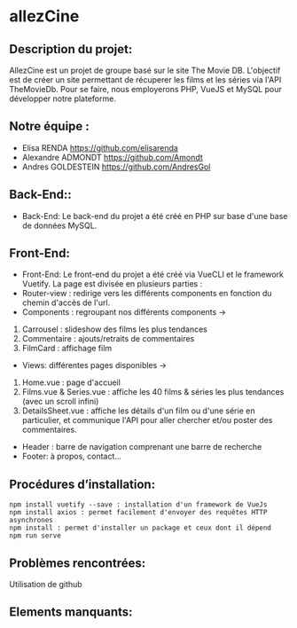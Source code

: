 # allezCine 

## Description du projet: 

AllezCine est un projet de groupe basé sur le site The Movie DB. L'objectif est de créer un site permettant de récuperer les films et les séries via l'API TheMovieDb. Pour se faire, nous employerons PHP, VueJS et MySQL pour développer notre plateforme.

## Notre équipe : 
* Elisa RENDA https://github.com/elisarenda
* Alexandre ADMONDT https://github.com/Amondt
* Andres GOLDESTEIN https://github.com/AndresGol

## Back-End::
* Back-End: 
Le back-end du projet a été créé en PHP sur base d'une base de données MySQL.

## Front-End: 
* Front-End: 
Le front-end du projet a été créé via VueCLI et le framework Vuetify.
La page est divisée en plusieurs parties :
* Router-view : redirige vers les différents components en fonction du chemin d'accès de l'url.
* Components : regroupant nos différents components ->
1. Carrousel : slideshow des films les plus tendances
2. Commentaire : ajouts/retraits de commentaires
3. FilmCard : affichage film 
* Views: différentes pages disponibles ->
1. Home.vue : page d'accueil
2. Films.vue & Series.vue : affiche les 40 films & séries les plus tendances (avec un scroll infini)
3. DetailsSheet.vue : affiche les détails d'un film ou d'une série en particulier, et communique l'API pour aller chercher et/ou poster des commentaires.
* Header : barre de navigation comprenant une barre de recherche
* Footer: à propos, contact...

## Procédures d’installation:
````
npm install vuetify --save : installation d'un framework de VueJs
npm install axios : permet facilement d'envoyer des requêtes HTTP asynchrones
npm install : permet d'installer un package et ceux dont il dépend
npm run serve

````

## Problèmes rencontrées: 
Utilisation de github 

## Elements manquants:

